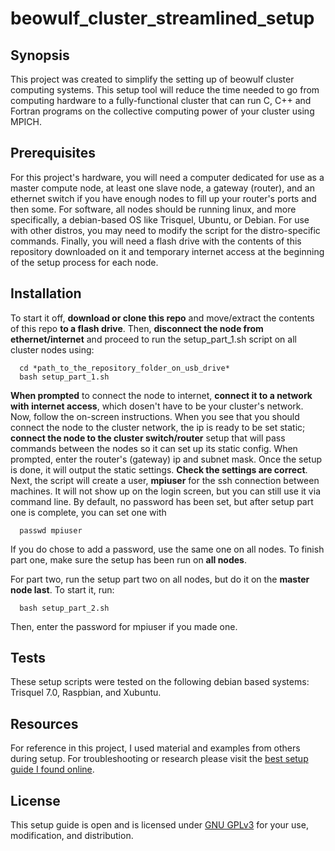 # beowulf_cluster_streamlined_setup


## Synopsis

This project was created to simplify the setting up of beowulf cluster computing systems. This setup tool will reduce the time needed to go from computing hardware to a fully-functional cluster that can run C, C++ and Fortran programs on the collective computing power of your cluster using MPICH. 

## Prerequisites

For this project's hardware, you will need a computer dedicated for use as a master compute node, at least one slave node, a gateway (router), and an ethernet switch if you have enough nodes to fill up your router's ports and then some. For software, all nodes should be running linux, and more specifically, a debian-based OS like Trisquel, Ubuntu, or Debian. For use with other distros, you may need to modify the script for the distro-specific commands. Finally, you will need a flash drive with the contents of this repository downloaded on it and temporary internet access at the beginning of the setup process for each node. 

## Installation

To start it off, **download or clone this repo** and move/extract the contents of this repo **to a flash drive**. Then, **disconnect the node from ethernet/internet** and proceed to run the setup_part_1.sh script on all cluster nodes using:

      cd *path_to_the_repository_folder_on_usb_drive*
      bash setup_part_1.sh
      
**When prompted** to connect the node to internet, **connect it to a network with internet access**, which dosen't have to be your cluster's network. Now, follow the on-screen instructions. When you see that you should connect the node to the cluster network, the ip is ready to be set static; **connect the node to the cluster switch/router** setup that will pass commands between the nodes so it can set up its static config. When prompted, enter the router's (gateway) ip and subnet mask. Once the setup is done, it will output the static settings. **Check the settings are correct**. Next, the script will create a user, **mpiuser** for the ssh connection between machines. It will not show up on the login screen, but you can still use it via command line. By default, no password has been set, but after setup part one is complete, you can set one with

      passwd mpiuser
      
If you do chose to add a password, use the same one on all nodes. To finish part one, make sure the setup has been run on **all nodes**. 

For part two, run the setup part two on all nodes, but do it on the **master node last**. To start it, run:

      bash setup_part_2.sh
      
Then, enter the password for mpiuser if you made one.  

## Tests

These setup scripts were tested on the following debian based systems: Trisquel 7.0, Raspbian, and Xubuntu.

## Resources

For reference in this project, I used material and examples from others during setup. For troubleshooting or research please visit the [best setup guide I found online](https://hemprasad.wordpress.com/2014/12/25/building-a-beowulf-cluster-with-ubuntu/). 

## License

This setup guide is open and is licensed under [GNU GPLv3](https://www.gnu.org/licenses/gpl-3.0.en.html) for your use, modification, and distribution.
